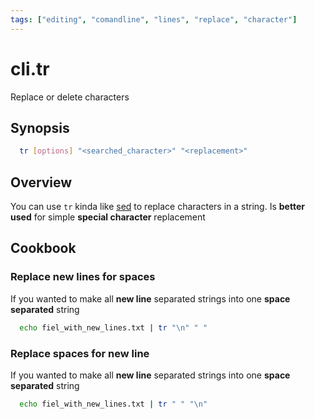 ```yaml
---
tags: ["editing", "comandline", "lines", "replace", "character"]
---
```


# cli.tr

Replace or delete characters

## Synopsis

```bash
  tr [options] "<searched_character>" "<replacement>"
```

## Overview

You can use `tr` kinda like [sed](./i6f5.md) to replace characters in a string. Is
**better used** for simple **special character** replacement

## Cookbook

### Replace new lines for spaces

If you wanted to make all **new line** separated strings into one **space
separated** string

```bash
  echo fiel_with_new_lines.txt | tr "\n" " "
```

### Replace spaces for new line

If you wanted to make all **new line** separated strings into one **space
separated** string

```bash
  echo fiel_with_new_lines.txt | tr " " "\n"
```
